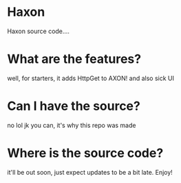 # Haxon
Haxon source code....
# What are the features?
well, for starters, it adds HttpGet to AXON!
and also sick UI
# Can I have the source?
no lol
jk you can, it's why this repo was made
# Where is the source code?
it'll be out soon, just expect updates to be a bit late.
Enjoy!
